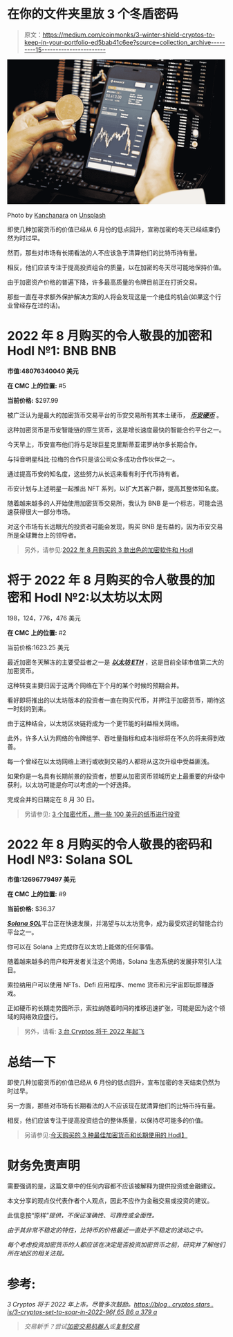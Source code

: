 # 在你的文件夹里放 3 个冬盾密码

> 原文：<https://medium.com/coinmonks/3-winter-shield-cryptos-to-keep-in-your-portfolio-ed5bab41c6ee?source=collection_archive---------15----------------------->

![](img/94766e3793fd76f3091d104b4a28d0cc.png)

Photo by [Kanchanara](https://unsplash.com/@kanchanara?utm_source=medium&utm_medium=referral) on [Unsplash](https://unsplash.com?utm_source=medium&utm_medium=referral)

即使几种加密货币的价值已经从 6 月份的低点回升，宣称加密的冬天已经结束仍然为时过早。

然而，那些对市场有长期看法的人不应该急于清算他们的比特币持有量。

相反，他们应该专注于提高投资组合的质量，以在加密的冬天尽可能地保持价值。

由于加密资产价格的普遍下降，许多最高质量的令牌目前正在打折交易。

那些一直在寻求额外保护解决方案的人将会发现这是一个绝佳的机会(如果这个行业曾经存在过的话)。

# 2022 年 8 月购买的令人敬畏的加密和 Hodl №1: BNB BNB

**市值:48076340040 美元**

**在 CMC 上的位置:** #5

**当前价格:** $297.99

被广泛认为是最大的加密货币交易平台的币安交易所有其本土硬币， [***币安硬币***](https://coinmarketcap.com/currencies/bnb/) 。

这种加密货币是币安智能链的原生货币，这是增长速度最快的智能合约平台之一。

今天早上，币安宣布他们将与足球巨星克里斯蒂亚诺罗纳尔多长期合作。

与抖音明星科比·拉梅的合作只是该公司众多成功合作伙伴之一。

通过提高币安的知名度，这些努力从长远来看有利于代币持有者。

币安计划与上述明星一起推出 NFT 系列，以扩大其客户群，提高其整体知名度。

随着越来越多的人开始使用加密货币交易所，我认为 BNB 是一个标志，可能会迅速获得很大一部分市场。

对这个市场有长远眼光的投资者可能会发现，购买 BNB 是有益的，因为币安交易所是全球舞台上的领导者。

> 另外，请参见:[2022 年 8 月购买的 3 款出色的加密软件和 Hodl](https://www.sammaiyaki.com/3-awesome-crypto-to-buy-in-august-2022-and-hodl-e957ffd94ed1?source=user_profile---------0----------------------------)

# 将于 2022 年 8 月购买的令人敬畏的加密和 Hodl №2:以太坊以太网

198，124，776，476 美元

**在 CMC 上的位置:** #2

当前价格:1623.25 美元

最近加密冬天解冻的主要受益者之一是 [***以太坊 ETH***](https://coinmarketcap.com/currencies/ethereum/) ，这是目前全球市值第二大的加密货币。

这种转变主要归因于这两个网络在下个月的某个时候的预期合并。

看好即将推出的以太坊版本的投资者一直在购买代币，并押注于加密货币，期待这一时刻的到来。

由于这种结合，以太坊区块链将成为一个更节能的利益相关网络。

此外，许多人认为网络的令牌组学、吞吐量指标和成本指标将在不久的将来得到改善。

每一个曾经在以太坊网络上进行或收到交易的人都将从这次升级中受益匪浅。

如果你是一名具有长期前景的投资者，想要从加密货币领域历史上最重要的升级中获利，以太坊可能是你可以考虑的一个好选择。

完成合并的日期定在 8 月 30 日。

> 另请参见: [3 个加密代币，用一些 100 美元的纸币进行投资](https://www.sammaiyaki.com/3-crypto-tokens-to-invest-in-with-a-few-100-notes-5dbb6b3a19d7?source=user_profile---------1----------------------------)

# 2022 年 8 月购买的令人敬畏的密码和 Hodl №3: Solana SOL

**市值:12696779497 美元**

**在 CMC 上的位置:** #9

**当前价格:** $36.37

[***Solana SOL***](https://coinmarketcap.com/currencies/solana/)平台正在快速发展，并渴望与以太坊竞争，成为最受欢迎的智能合约平台之一。

你可以在 Solana 上完成你在以太坊上能做的任何事情。

随着越来越多的用户和开发者关注这个网络，Solana 生态系统的发展非常引人注目。

索拉纳用户可以使用 NFTs、Defi 应用程序、meme 货币和元宇宙即玩即赚游戏。

正如硬币的长期走势图所示，索拉纳随着时间的推移迅速扩张，可能是因为这个领域的网络效应盛行。

> 另外，请看: [3 台 Cryptos 将于 2022 年起飞](https://www.sammaiyaki.com/3-cryptos-set-to-soar-in-2022-96f65b6a379a?source=user_profile---------3----------------------------)

# 总结一下

即使几种加密货币的价值已经从 6 月份的低点回升，宣布加密的冬天结束仍然为时过早。

另一方面，那些对市场有长期看法的人不应该现在就清算他们的比特币持有量。

相反，他们应该专注于提高投资组合的整体质量，以保持尽可能多的价值。

> 另请参见:[今天购买的 3 种最佳加密货币和长期使用的 Hodl】](https://www.sammaiyaki.com/3-best-cryptocurrency-to-buy-today-and-hodl-for-the-long-run-aa0a880f099?source=user_profile---------4----------------------------)

# 财务免责声明

需要强调的是，这篇文章中的任何内容都不应该被解释为提供投资或金融建议。

本文分享的观点仅代表作者个人观点，因此不应作为金融交易或投资的建议。

此信息按“原样”*提供，不保证准确性、可靠性或全面性。*

*由于其非常不稳定的特性，比特币的价格最近一直处于不稳定的波动之中。*

*每个考虑投资加密货币的人都应该在决定是否投资加密货币之前，研究并了解他们所在地区的相关法规。*

# ****参考:****

*3 Cryptos 将于 2022 年上市。尽管多次鼓励。[https://blog . cryptos stars . is/3-cryptos-set-to-soar-in-2022-96f 65 B6 a 379 a](https://blog.cryptostars.is/3-cryptos-set-to-soar-in-2022-96f65b6a379a)*

> *交易新手？尝试[加密交易机器人](/coinmonks/crypto-trading-bot-c2ffce8acb2a)或[复制交易](/coinmonks/top-10-crypto-copy-trading-platforms-for-beginners-d0c37c7d698c)*